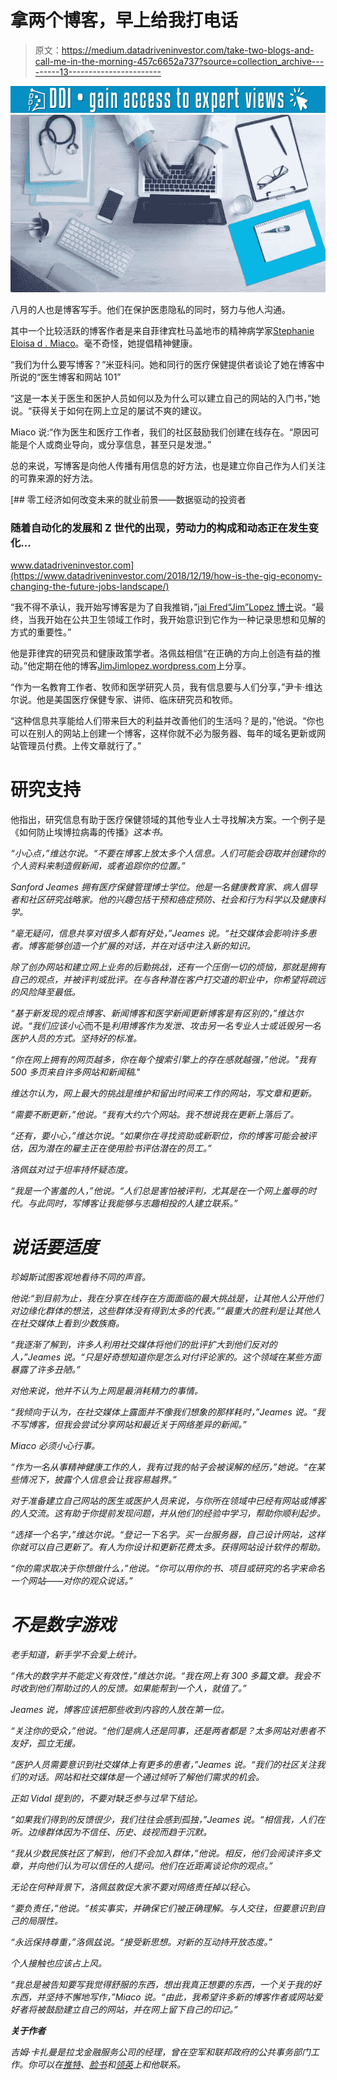 # 拿两个博客，早上给我打电话

> 原文：<https://medium.datadriveninvestor.com/take-two-blogs-and-call-me-in-the-morning-457c6652a737?source=collection_archive---------13----------------------->

[![](img/51ab60ba4c33d542dd1c21333aac06cc.png)](http://www.track.datadriveninvestor.com/1B9E)![](img/85b1685991d78e90433f9f4aacaabc83.png)

八月的人也是博客写手。他们在保护医患隐私的同时，努力与他人沟通。

其中一个比较活跃的博客作者是来自菲律宾杜马盖地市的精神病学家[Stephanie Eloisa d . Miaco](https://twitter.com/thestreetgazer)。毫不奇怪，她提倡精神健康。

“我们为什么要写博客？”米亚科问。她和同行的医疗保健提供者谈论了她在博客中所说的“医生博客和网站 101”

“这是一本关于医生和医护人员如何以及为什么可以建立自己的网站的入门书，”她说。“获得关于如何在网上立足的屡试不爽的建议。

Miaco 说:“作为医生和医疗工作者，我们的社区鼓励我们创建在线存在。“原因可能是个人或商业导向，或分享信息，甚至只是发泄。”

总的来说，写博客是向他人传播有用信息的好方法，也是建立你自己作为人们关注的可靠来源的好方法。

[](https://www.datadriveninvestor.com/2018/12/19/how-is-the-gig-economy-changing-the-future-jobs-landscape/) [## 零工经济如何改变未来的就业前景——数据驱动的投资者

### 随着自动化的发展和 Z 世代的出现，劳动力的构成和动态正在发生变化…

www.datadriveninvestor.com](https://www.datadriveninvestor.com/2018/12/19/how-is-the-gig-economy-changing-the-future-jobs-landscape/) 

“我不得不承认，我开始写博客是为了自我推销，”[jai Fred“Jim”Lopez 博士](https://twitter.com/jimlopez875)说。“最终，当我开始在公共卫生领域工作时，我开始意识到它作为一种记录思想和见解的方式的重要性。”

他是菲律宾的研究员和健康政策学者。洛佩兹相信“在正确的方向上创造有益的推动。”他定期在他的博客[JimJimlopez.wordpress.com](http://jimjimlopez.wordpress.com/)上分享。

“作为一名教育工作者、牧师和医学研究人员，我有信息要与人们分享，”尹卡·维达尔说。他是美国医疗保健专家、讲师、临床研究员和牧师。

“这种信息共享能给人们带来巨大的利益并改善他们的生活吗？是的，”他说。“你也可以在别人的网站上创建一个博客，这样你就不必为服务器、每年的域名更新或网站管理员付费。上传文章就行了。”

# 研究支持

他指出，研究信息有助于医疗保健领域的其他专业人士寻找解决方案。一个例子是《如何防止埃博拉病毒的传播》[](https://www.amazon.com/How-Prevent-Spread-Ebola-Pathogenesis-ebook/dp/B00U8AV0DI)*这本书。*

*“小心点，”维达尔说。“不要在博客上放太多个人信息。人们可能会窃取并创建你的个人资料来制造假新闻，或者追踪你的位置。”*

*Sanford Jeames 拥有医疗保健管理博士学位。他是一名健康教育家、病人倡导者和社区研究战略家。他的兴趣包括干预和癌症预防、社会和行为科学以及健康科学。*

*“毫无疑问，信息共享对很多人都有好处，”Jeames 说。“社交媒体会影响许多患者。博客能够创造一个扩展的对话，并在对话中注入新的知识。*

*除了创办网站和建立网上业务的后勤挑战，还有一个压倒一切的烦恼，那就是拥有自己的观点，并被评判或批评。在与各种潜在客户打交道的职业中，你希望将疏远的风险降至最低。*

*“基于新发现的观点博客、新闻博客和医学新闻更新博客是有区别的，”维达尔说。“我们应该小心*而不是*利用博客作为发泄、攻击另一名专业人士或诋毁另一名医护人员的方式。坚持好的标准。*

*“你在网上拥有的网页越多，你在每个搜索引擎上的存在感就越强，”他说。"我有 500 多页来自许多网站和新闻稿."*

*维达尔认为，网上最大的挑战是维护和留出时间来工作的网站，写文章和更新。*

*“需要不断更新，”他说。“我有大约六个网站。我不想说我在更新上落后了。*

*“还有，要小心，”维达尔说。“如果你在寻找资助或新职位，你的博客可能会被评估，因为潜在的雇主正在使用脸书评估潜在的员工。”*

*洛佩兹对过于坦率持怀疑态度。*

*“我是一个害羞的人，”他说。“人们总是害怕被评判，尤其是在一个网上羞辱的时代。与此同时，写博客让我能够与志趣相投的人建立联系。”*

# *说话要适度*

*珍姆斯试图客观地看待不同的声音。*

*他说:“到目前为止，我在分享在线存在方面面临的最大挑战是，让其他人公开他们对边缘化群体的想法，这些群体没有得到太多的代表。”“最重大的胜利是让其他人在社交媒体上看到少数族裔。*

*“我逐渐了解到，许多人利用社交媒体将他们的批评扩大到他们反对的人，”Jeames 说。“只是好奇想知道你是怎么对付评论家的。这个领域在某些方面暴露了许多丑陋。”*

*对他来说，他并不认为上网是最消耗精力的事情。*

*“我倾向于认为，在社交媒体上露面并不像我们想象的那样耗时，”Jeames 说。“我不写博客，但我会尝试分享网站和最近关于网络差异的新闻。”*

*Miaco 必须小心行事。*

*“作为一名从事精神健康工作的人，我有过我的帖子会被误解的经历，”她说。“在某些情况下，披露个人信息会让我容易越界。”*

*对于准备建立自己网站的医生或医护人员来说，与你所在领域中已经有网站或博客的人交流。这有助于你提前发现问题，并从他们的经验中学习，帮助你顺利起步。*

*“选择一个名字，”维达尔说。“登记一下名字。买一台服务器，自己设计网站，这样你就可以自己更新了。有人为你设计和更新花费太多。获得网站设计软件的帮助。*

*“你的需求取决于你想做什么，”他说。“你可以用你的书、项目或研究的名字来命名一个网站——对你的观众说话。”*

# *不是数字游戏*

*老手知道，新手学不会爱上统计。*

*“伟大的数字并不能定义有效性，”维达尔说。“我在网上有 300 多篇文章。我会不时收到他们帮助过的人的反馈。如果能帮到一个人，就值了。”*

*Jeames 说，博客应该把那些收到内容的人放在第一位。*

*“关注你的受众，”他说。“他们是病人还是同事，还是两者都是？太多网站对患者不友好，孤立无援。*

*“医护人员需要意识到社交媒体上有更多的患者，”Jeames 说。“我们的社区关注我们的对话。网站和社交媒体是一个通过倾听了解他们需求的机会。*

*正如 Vidal 提到的，不要对缺乏参与过早下结论。*

*“如果我们得到的反馈很少，我们往往会感到孤独，”Jeames 说。“相信我，人们在听。边缘群体因为不信任、历史、歧视而趋于沉默。*

*“我从少数民族社区了解到，他们不会加入群体，”他说。相反，他们会阅读许多文章，并向他们认为可以信任的人提问。他们在近距离谈论你的观点。”*

*无论在何种背景下，洛佩兹敦促大家不要对网络责任掉以轻心。*

*“要负责任，”他说。“核实事实，并确保它们被正确理解。与人交往，但要意识到自己的局限性。*

*“永远保持尊重，”洛佩兹说。“接受新思想。对新的互动持开放态度。”*

*个人接触也应该占上风。*

*“我总是被告知要写我觉得舒服的东西，想出我真正想要的东西，一个关于我的好东西，并坚持不懈地写作，”Miaco 说。“由此，我希望许多新的博客作者或网站爱好者将被鼓励建立自己的网站，并在网上留下自己的印记。”*

***关于作者***

*吉姆·卡扎曼是拉戈金融服务公司的经理，曾在空军和联邦政府的公共事务部门工作。你可以在[推特](https://twitter.com/JKatzaman)、[脸书](https://www.facebook.com/jim.katzaman)和[领英](https://www.linkedin.com/in/jim-katzaman-33641b21/)上和他联系。*